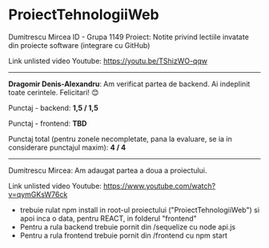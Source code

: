 # ProiectTehnologiiWeb
Dumitrescu Mircea ID - Grupa	1149
Proiect:
Notite privind lectiile invatate din proiecte software (integrare cu GitHub)

Link unlisted video Youtube:
https://youtu.be/TShizWO-qqw

<hr>

**Dragomir Denis-Alexandru**: Am verificat partea de backend. Ai indeplinit toate cerintele. Felicitari! 😊

Punctaj - backend: **1,5 / 1,5**

Punctaj - frontend: **TBD**

Punctaj total (pentru zonele necompletate, pana la evaluare, se ia in considerare punctajul maxim): **4 / 4**

<hr>

Dumitrescu Mircea: Am adaugat partea a doua a proiectului.

Link unlisted video Youtube:
https://www.youtube.com/watch?v=qymGKsW76ck

- trebuie rulat npm install in root-ul proiectului ("ProiectTehnologiiWeb") si apoi inca o data, pentru REACT, in folderul "frontend"
- Pentru a rula backend trebuie pornit din /sequelize cu node api.js 
- Pentru a rula frontend trebuie pornit din /frontend cu npm start


